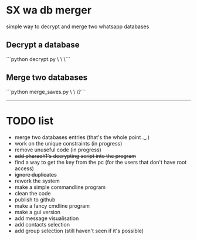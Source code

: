 <h1>SX wa db merger</h1>
simple way to decrypt and merge two whatsapp databases

<h2>Decrypt a database</h2>
```python decrypt.py \<old_database> \<new_database> \<key_file>```
<h2>Merge two databases</h2>
```python merge_saves.py \<old_database> \<new_database> \<output_dir>?```

***
<h1>TODO list</h1>

* merge two databases entries (that's the whole point ._.)
* work on the unique constraints (in progress)
* remove unuseful code (in progress)
* <s>add pharaoh1's decrypting script into the program</s>
* find a way to get the key from the pc (for the users that don't have root access)
* <s>ignore duplicates</s>
* rework the system
* make a simple commandline program
* clean the code
* publish to github
* make a fancy cmdline program
* make a gui version
* add message visualisation
* add contacts selection
* add group selection (still haven't seen if it's possible)